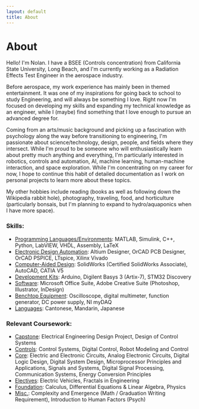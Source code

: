 ```yaml
---
layout: default
title: About
---
```


# About #

Hello! I'm Nolan. I have a BSEE (Controls concentration) from California State University, Long Beach, and I'm currently working as a Radiation Effects Test Engineer in the aerospace industry.

Before aerospace, my work experience has mainly been in themed entertainment. It was one of my inspirations for going back to school to study Engineering, and will always be something I love. Right now I'm focused on developing my skills and expanding my technical knowledge as an engineer, while I (maybe) find something that I love enough to pursue an advanced degree for. 

Coming from an arts/music background and picking up a fascination with psychology along the way before transitioning to engineering, I'm passionate about science/technology, design, people, and fields where they intersect. While I'm proud to be someone who will enthusiastically learn about pretty much anything and everything, I'm particularly interested in robotics, controls and automation, AI, machine learning, human-machine interaction, and space exploration. While I'm concentrating on my career for now, I hope to continue this habit of detailed documentation as I work on personal projects to learn more about these topics.

My other hobbies include reading (books as well as following down the Wikipedia rabbit hole), photography, traveling, food, and horticulture (particularly bonsais, but I'm planning to expand to hydro/aquaponics when I have more space).

### Skills: ###

-  <u>Programming Languages/Environments</u>: MATLAB, Simulink, C++, Python, LabVIEW, VHDL, Assembly, LaTeX
-  <u>Electronic Design Automation</u>: Altium Designer, OrCAD PCB Designer, OrCAD PSPICE, LTspice, Xilinx Vivado
-  <u>Computer-Aided Design</u>: SolidWorks (Certified SolidWorks Associate), AutoCAD, CATIA V5
-  <u>Development Kits</u>: Arduino, Digilent Basys 3 (Artix-7), STM32 Discovery
-  <u>Software</u>: Microsoft Office Suite, Adobe Creative Suite (Photoshop, Illustrator, InDesign)
-  <u>Benchtop Equipment</u>: Oscilloscope, digital multimeter, function generator, DC power supply, NI myDAQ
-  <u>Languages</u>: Cantonese, Mandarin, Japanese
<p></p>

### Relevant Coursework: ###

-  <u>Capstone</u>: Electrical Engineering Design Project, Design of Control Systems
-  <u>Controls</u>: Control Systems, Digital Control, Robot Modeling and Control
-  <u>Core</u>: Electric and Electronic Circuits, Analog Electronic Circuits, Digital Logic Design, Digital System Design, Microprocessor Principles and Applications, Signals and Systems, Digital Signal Processing, Communication Systems, Energy Conversion Principles
-  <u>Electives</u>: Electric Vehicles, Fractals in Engineering
-  <u>Foundation</u>: Calculus, Differential Equations & Linear Algebra, Physics
-  <u>Misc.</u>: Complexity and Emergence (Math / Graduation Writing Requirement), Introduction to Human Factors (Psych)
